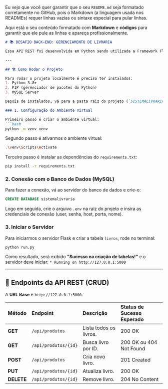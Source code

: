 Eu vejo que você quer garantir que o seu `README.md` seja formatado corretamente no GitHub, pois o Markdown (a linguagem usada nos READMEs) requer linhas vazias ou sintaxe especial para pular linhas.

Aqui está o seu conteúdo formatado com **Markdown** e **códigos** para garantir que ele pule as linhas e apareça profissionalmente.

````markdown
# 📚 DESAFIO BACK-END: GERENCIAMENTO DE LIVRARIA

Essa API REST foi desenvolvida em Python sendo utilizada a Framework Flask e o ORM Flask-SQLAlchemy. O MySQL foi o banco de dados escolhido para fazer a gerência dos livros. O projeto se divide em camadas como: controllers, services, models, dtos para deixar o código mais claro. Foi criado com objetivo de atender a segunda fase do processo seletivo da empresa júnior Asci.

---

## 🛠️ Como Rodar o Projeto

Para rodar o projeto localmente é preciso ter instalados:
1. Python 3.8+
2. PIP (gerenciador de pacotes do Python)
3. MySQL Server

Depois de instalados, vá para a pasta raiz do projeto (`SISTEMALIVRARIA`) e siga os comandos:

### 1. Configuração do Ambiente Virtual

Primeiro passo é criar o ambiente virtual:
```bash
python -m venv venv
````

Segundo passo é ativarmos o ambiente virtual:

```bash
.\venv\Scripts\Activate
```

Terceiro passo é instalar as dependências do `requirements.txt`:

```bash
pip install -r requirements.txt
```

### 2\. Conexão com o Banco de Dados (MySQL)

Para fazer a conexão, vá ao servidor do banco de dados e crie-o:

```sql
CREATE DATABASE sistemalivraria
```

Logo em seguida, crie o arquivo `.env` na raiz do projeto e insira as credenciais de conexão (user, senha, host, porta, nome).

### 3\. Iniciar o Servidor

Para iniciarmos o servidor Flask e criar a tabela `livros`, rode no terminal:

```bash
python run.py
```

Como resultado, será exibido **"Sucesso na criação de tabelas\!"** e o servidor deve iniciar: `* Running on http://127.0.0.1:5000`

-----

## 🧭 Endpoints da API REST (CRUD)

A **URL Base** é `http://127.0.0.1:5000`.

| Método | Endpoint | Descrição | Status de Sucesso Esperado |
| :--- | :--- | :--- | :--- |
| **GET** | `/api/produtos` | Lista todos os livros. | 200 OK |
| **GET** | `/api/produtos/{id}` | Busca livro por ID. | 200 OK ou 404 Not Found |
| **POST** | `/api/produtos` | Cria novo livro. | 201 Created |
| **PUT** | `/api/produtos/{id}` | Atualiza livro. | 200 OK |
| **DELETE**| `/api/produtos/{id}` | Remove livro. | 204 No Content |

```
```

  
